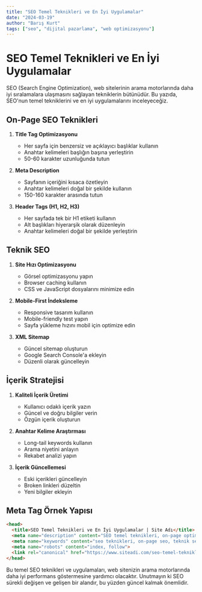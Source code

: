 ```yaml
---
title: "SEO Temel Teknikleri ve En İyi Uygulamalar"
date: "2024-03-19"
author: "Barış Kurt"
tags: ["seo", "dijital pazarlama", "web optimizasyonu"]
---
```


# SEO Temel Teknikleri ve En İyi Uygulamalar

SEO (Search Engine Optimization), web sitelerinin arama motorlarında daha iyi sıralamalara ulaşmasını sağlayan tekniklerin bütünüdür. Bu yazıda, SEO'nun temel tekniklerini ve en iyi uygulamalarını inceleyeceğiz.

## On-Page SEO Teknikleri

1. **Title Tag Optimizasyonu**
   - Her sayfa için benzersiz ve açıklayıcı başlıklar kullanın
   - Anahtar kelimeleri başlığın başına yerleştirin
   - 50-60 karakter uzunluğunda tutun

2. **Meta Description**
   - Sayfanın içeriğini kısaca özetleyin
   - Anahtar kelimeleri doğal bir şekilde kullanın
   - 150-160 karakter arasında tutun

3. **Header Tags (H1, H2, H3)**
   - Her sayfada tek bir H1 etiketi kullanın
   - Alt başlıkları hiyerarşik olarak düzenleyin
   - Anahtar kelimeleri doğal bir şekilde yerleştirin

## Teknik SEO

1. **Site Hızı Optimizasyonu**
   - Görsel optimizasyonu yapın
   - Browser caching kullanın
   - CSS ve JavaScript dosyalarını minimize edin

2. **Mobile-First İndeksleme**
   - Responsive tasarım kullanın
   - Mobile-friendly test yapın
   - Sayfa yükleme hızını mobil için optimize edin

3. **XML Sitemap**
   - Güncel sitemap oluşturun
   - Google Search Console'a ekleyin
   - Düzenli olarak güncelleyin

## İçerik Stratejisi

1. **Kaliteli İçerik Üretimi**
   - Kullanıcı odaklı içerik yazın
   - Güncel ve doğru bilgiler verin
   - Özgün içerik oluşturun

2. **Anahtar Kelime Araştırması**
   - Long-tail keywords kullanın
   - Arama niyetini anlayın
   - Rekabet analizi yapın

3. **İçerik Güncellemesi**
   - Eski içerikleri güncelleyin
   - Broken linkleri düzeltin
   - Yeni bilgiler ekleyin

## Meta Tag Örnek Yapısı

```html
<head>
  <title>SEO Temel Teknikleri ve En İyi Uygulamalar | Site Adı</title>
  <meta name="description" content="SEO temel teknikleri, on-page optimizasyon, teknik SEO ve içerik stratejileri hakkında kapsamlı rehber. En iyi SEO uygulamalarını öğrenin.">
  <meta name="keywords" content="seo teknikleri, on-page seo, teknik seo, içerik stratejisi">
  <meta name="robots" content="index, follow">
  <link rel="canonical" href="https://www.siteadi.com/seo-temel-teknikleri">
</head>
```

Bu temel SEO teknikleri ve uygulamaları, web sitenizin arama motorlarında daha iyi performans göstermesine yardımcı olacaktır. Unutmayın ki SEO sürekli değişen ve gelişen bir alandır, bu yüzden güncel kalmak önemlidir. 